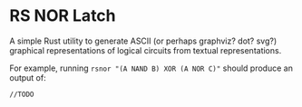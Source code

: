 # RS NOR Latch

A simple Rust utility to generate ASCII (or perhaps graphviz? dot? svg?) graphical representations of logical circuits from textual representations.

For example, running `rsnor "(A NAND B) XOR (A NOR C)"` should produce an output of:

```
//TODO
```

